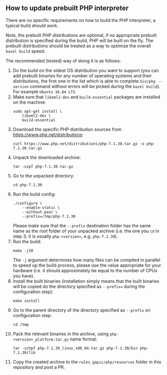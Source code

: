 ## How to update prebuilt PHP interpreter

There are no specific requirements on how to build the PHP interpreter, a typical build should work.

Note, the prebuilt PHP distributions are optional, if no appropriate prebuilt distribution is specified during the build, PHP will be built on the fly. The prebuilt distributions should be treated as a way to optimize the overall `bazel build` speed.

The recommended (tested) way of doing it is as follows:

1. Do the build on the oldest OS distribution you want to support (you can add prebuilt binaries for any number of operating systems and their distributions, the first one in the list which is able to complete `bin/php --version` command without errors will be picked during the `bazel build`). For example `Ubuntu 16.04 LTS`. 
2. Make sure that `libxml2-dev` and `build-essential` packages are installed on the machine:  
    ```
    sudo apt-get install \
        libxml2-dev \
        build-essential
   ```
3. Download the specific PHP distribution sources from https://www.php.net/distributions:
    ```
    curl https://www.php.net/distributions/php-7.1.30.tar.gz -o php-7.1.30.tar.gz
    ```
4. Unpack the downloaded archive:
    ```
    tar -xzpf php-7.1.30.tar.gz
    ```
5. Go to the unpacked directory:
    ```
    cd php-7.1.30
    ```
6. Run the build config:
    ```
    ./configure \
        --enable-static \
        --without-pear \
        --prefix=/tmp/php-7.1.30
    ```
    Please make sure that the `--prefix` destination folder has the same name as the root folder of your unpacked archive (i.e. the one you `cd` in step 3; it is usually `php-<version>`, e.g. `php-7.1.30`).
7. Run the build:
    ```
    make -j10
    ```
    The `-j` argument determines how many files can be compiled in parallel to speed up the build process, please use the value appropriate for your hardware (i.e. it should approximately be equal to the number of CPUs you have).
8. Install the built binaries (installation simply means that the built binaries will be copied do the directory specified as `--prefix=` during the configuration step):
    ```
    make install
    ```
9. Go to the parent directory of the directory specified as `--prefix` on configuration step:
    ```
    cd /tmp
    ```
10. Pack the relevant binaries in the archive, using `php-<version>_platform.tar.gz` name format:
    ```
    tar -zchpf php-7.1.30_linux_x86_64.tar.gz php-7.1.30/bin php-7.1.30/lib
    ```
11. Copy the created archive to the `rules_gapic/php/resources` folder in this repository and post a PR.

